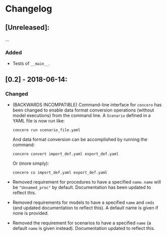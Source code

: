 # Changelog

## [Unreleased]:

...

### Added

 * Tests of ``__main__``.

## [0.2] - 2018-06-14:

### Changed
 * (BACKWARDS INCOMPATIBLE) Command-line interface for ``concero`` has been changed to enable data format conversion operations (without model executions) from the command line. A ``Scenario`` defined in a YAML file is now run like:

    ```concero run scenario_file.yaml```

   And data format conversion can be accomplished by running the command:

   ```concero convert import_def.yaml export_def.yaml```

   Or (more simply):

   ```concero co import_def.yaml export_def.yaml```

 * Removed requirement for procedures to have a specified `name`. `name` will be `"Unnamed_proc"` by default. Documentation has been updated to reflect this.
 * Removed requirements for models to have a specified `name` and ``cmds`` (and updated documentation to reflect this). A default name is given if none is provided.
 * Removed the requirement for scenarios to have a specified ``name`` (a default ``name`` is given instead). Documentation updated to reflect this.